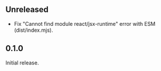 ## Unreleased

- Fix "Cannot find module react/jsx-runtime" error with ESM (dist/index.mjs).

## 0.1.0

Initial release.
